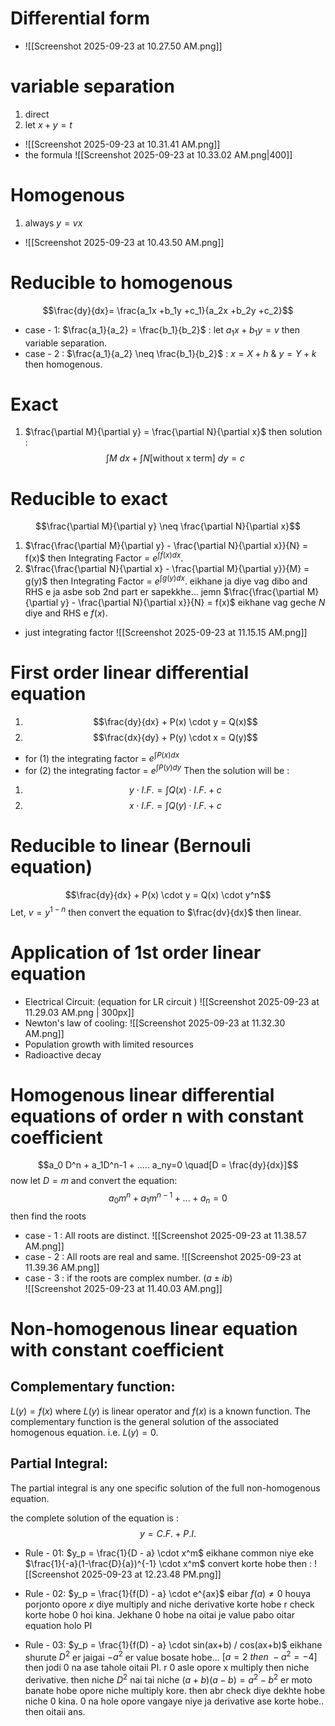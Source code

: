 # Differential form
- ![[Screenshot 2025-09-23 at 10.27.50 AM.png]]

# variable separation
1. direct
2. let $x + y = t$ 
- ![[Screenshot 2025-09-23 at 10.31.41 AM.png]]
- the formula ![[Screenshot 2025-09-23 at 10.33.02 AM.png|400]]

# Homogenous
1. always $y = vx$

- ![[Screenshot 2025-09-23 at 10.43.50 AM.png]]


# Reducible to homogenous
$$\frac{dy}{dx}= \frac{a_1x +b_1y +c_1}{a_2x +b_2y +c_2}$$
- case - 1: $\frac{a_1}{a_2} = \frac{b_1}{b_2}$ : let $a_1x + b_1 y = v$  then variable separation.
- case - 2 : $\frac{a_1}{a_2} \neq \frac{b_1}{b_2}$ : $x = X + h$ & $y = Y + k$ then homogenous.

# Exact
1. $\frac{\partial M}{\partial y} = \frac{\partial N}{\partial x}$ then solution :
$$\int M\ dx + \int N[\text{without x term}] \ dy = c$$

# Reducible to exact
$$\frac{\partial M}{\partial y} \neq \frac{\partial N}{\partial x}$$
1. $\frac{\frac{\partial M}{\partial y} - \frac{\partial N}{\partial x}}{N} = f(x)$  then Integrating Factor = $e^{\int f(x) dx}$.
2. $\frac{\frac{\partial N}{\partial x} - \frac{\partial M}{\partial y}}{M} = g(y)$  then Integrating Factor = $e^{\int g(y) dx}$.
eikhane ja diye vag dibo and RHS e ja asbe sob 2nd part er sapekkhe... jemn $\frac{\frac{\partial M}{\partial y} - \frac{\partial N}{\partial x}}{N} = f(x)$ eikhane vag geche $N$ diye and RHS e $f(x)$.

- just integrating factor ![[Screenshot 2025-09-23 at 11.15.15 AM.png]]

# First order linear differential equation 
1. $$\frac{dy}{dx} + P(x) \cdot y = Q(x)$$
2. $$\frac{dx}{dy} + P(y) \cdot x = Q(y)$$
- for (1) the integrating factor = $e^{\int P(x)dx}$ 
- for (2) the integrating factor = $e^{\int P(y)dy}$ 
Then the solution will be :
1. $$y\cdot I.F. = \int Q(x) \cdot I.F. + c$$
2. $$x\cdot I.F. = \int Q(y) \cdot I.F. + c$$

# Reducible to linear (Bernouli equation)
$$\frac{dy}{dx} + P(x) \cdot y = Q(x) \cdot y^n$$
Let, $v = y^{1-n}$ then convert the equation to $\frac{dv}{dx}$ then linear.


# Application of 1st order linear equation

- Electrical Circuit: (equation for LR circuit )
	![[Screenshot 2025-09-23 at 11.29.03 AM.png | 300px]]
- Newton's law of cooling: 
	![[Screenshot 2025-09-23 at 11.32.30 AM.png]]
- Population growth with limited resources
- Radioactive decay

# Homogenous linear differential equations of order n with constant coefficient

$$a_0 D^n + a_1D^n-1 + ..... a_ny=0 \quad[D = \frac{dy}{dx}]$$
now let $D = m$ and convert the equation:
$$a_0m^n + a_1m^{n - 1} + ... + a_n = 0$$
then find the roots
- case - 1 : All roots are distinct. 
![[Screenshot 2025-09-23 at 11.38.57 AM.png]]
- case - 2 : All roots are real and same.
![[Screenshot 2025-09-23 at 11.39.36 AM.png]]
- case - 3 : if the roots are complex number. $(a\pm ib)$  
![[Screenshot 2025-09-23 at 11.40.03 AM.png]]

# Non-homogenous linear equation with constant coefficient

## Complementary function:
$L(y)= f(x)$ where $L(y)$ is linear operator and $f(x)$ is a known function. The complementary function is the general solution of the associated homogenous equation. i.e. $L(y) = 0$.

## Partial Integral:
The partial integral is any one specific solution of the full non-homogenous equation.


the complete solution of the equation is :
$$y = C.F. + P.I.$$



- Rule - 01: $y_p = \frac{1}{D - a} \cdot x^m$
eikhane common niye eke $\frac{1}{-a}(1-\frac{D}{a})^{-1} \cdot x^m$ convert korte hobe 
then :
![[Screenshot 2025-09-23 at 12.23.48 PM.png]]

- Rule - 02: $y_p = \frac{1}{f(D) - a} \cdot e^{ax}$
eibar $f(a) \neq 0$ houya porjonto opore $x$ diye multiply and niche derivative korte hobe r check korte hobe $0$ hoi kina. Jekhane 0 hobe na oitai je value pabo oitar equation holo PI


- Rule - 03: $y_p = \frac{1}{f(D) - a} \cdot sin(ax+b) / cos(ax+b)$
eikhane shurute $D^2$ er jaigai $-a^2$ er value bosate hobe... $[a=2 \ then \ -a^2 = -4]$ 
then jodi $0$ na ase tahole oitaii PI. r $0$ asle opore x multiply then niche derivative. then niche $D^2$ nai tai niche $(a+b)(a-b) = a^2 - b^2$ er moto banate hobe opore niche multiply kore. then abr check diye dekhte hobe niche 0 kina. 0 na hole opore vangaye niye ja derivative ase korte hobe.. then oitaii ans.

